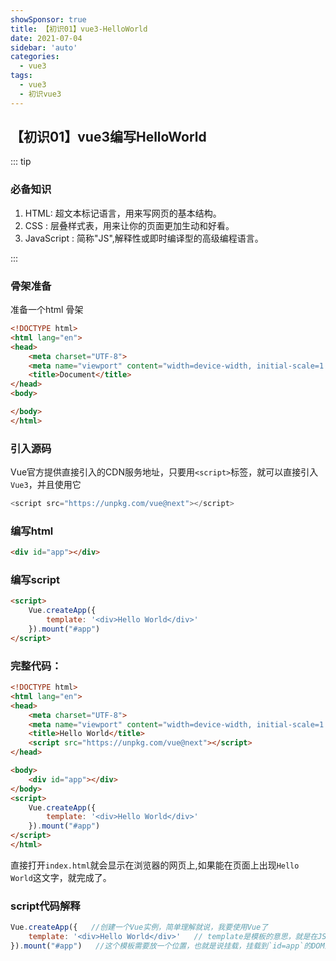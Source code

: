 ```yaml
---
showSponsor: true
title: 【初识01】vue3-HelloWorld
date: 2021-07-04
sidebar: 'auto'
categories:
  - vue3
tags:
  - vue3
  - 初识vue3
---
```

## 【初识01】vue3编写HelloWorld

::: tip

###  必备知识

1. HTML: 超文本标记语言，用来写网页的基本结构。
2. CSS : 层叠样式表，用来让你的页面更加生动和好看。
3. JavaScript : 简称"JS",解释性或即时编译型的高级编程语言。

:::

### 骨架准备

准备一个html 骨架

```html
<!DOCTYPE html>
<html lang="en">
<head>
    <meta charset="UTF-8">
    <meta name="viewport" content="width=device-width, initial-scale=1.0">
    <title>Document</title>
</head>
<body>

</body>
</html>
```

### 引入源码

Vue官方提供直接引入的CDN服务地址，只要用`<script>`标签，就可以直接引入`Vue3`，并且使用它

```javascript
<script src="https://unpkg.com/vue@next"></script>
```

### 编写html

```html
<div id="app"></div>
```

### 编写script

```html
<script>
    Vue.createApp({
        template: '<div>Hello World</div>'
    }).mount("#app")
</script>
```

### 完整代码：

```html
<!DOCTYPE html>
<html lang="en">
<head>
    <meta charset="UTF-8">
    <meta name="viewport" content="width=device-width, initial-scale=1.0">
    <title>Hello World</title>
    <script src="https://unpkg.com/vue@next"></script>
</head>

<body>
    <div id="app"></div>
</body>
<script>
    Vue.createApp({
        template: '<div>Hello World</div>'
    }).mount("#app")
</script>
</html>
```

直接打开`index.html`就会显示在浏览器的网页上,如果能在页面上出现`Hello World`这文字，就完成了。

### script代码解释

```javascript
Vue.createApp({   //创建一个Vue实例，简单理解就说，我要使用Vue了
    template: '<div>Hello World</div>'   // template是模板的意思，就是在JS里写html代码
}).mount("#app")   //这个模板需要放一个位置，也就是说挂载，挂载到`id=app`的DOM上
```

